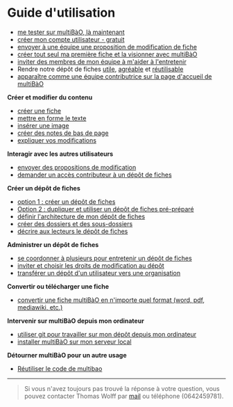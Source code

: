# Guide d'utilisation

* [me tester sur multiBàO, là maintenant](http://multibao.org/#multibao/documentation/tree/master/test)
* [créer mon compte utilisateur - gratuit](http://multibao.org/#multibao/documentation/blob/master/fiches/creer_compte.md)
* [envoyer à une équipe une proposition de modification de fiche](http://www.multibao.org/#multibao/documentation/blob/master/fiches/proposer_modification.md)
* [créer tout seul ma première fiche et la visionner avec multiBàO](http://multibao.org/#multibao/documentation/blob/master/fiches/creer_fiche_multibao.md) 
* [inviter des membres de mon équipe à m'aider à l'entretenir](http://multibao.org/#multibao/documentation/blob/master/fiches/choisir_ses_collaborateurs.md) 
* Rendre notre dépôt de fiches [utile](http://www.multibao.org/#multibao/documentation/blob/master/fiches/fiches_utiles.md), [agréable](http://www.multibao.org/#multibao/documentation/blob/master/fiches/fiches_agreables.md) et [réutilisable](http://www.multibao.org/#multibao/documentation/blob/master/fiches/fiches_reutilisables.md)
* [apparaître comme une équipe contributrice sur la page d'accueil de multiBàO](http://multibao.org/#multibao/documentation/blob/master/fiches/connecter_depot_multibao.md) 

**Créer et modifier du contenu**

* [créer une fiche](http://multibao.org/#multibao/documentation/blob/master/fiches/creer_fiche_multibao.md)
* [mettre en forme le texte](http://multibao.org/#multibao/documentation/blob/master/fiches/mise_forme_texte.md)
* [insérer une image](http://multibao.org/#multibao/documentation/blob/master/fiches/inserer_image.md)
* [créer des notes de bas de page](http://multibao.org/#multibao/documentation/blob/master/fiches/notes_pied_page.md)
* [expliquer vos modifications](http://multibao.org/#multibao/documentation/blob/master/fiches/commenter_modification_ajout.md)

**Interagir avec les autres utilisateurs**

* [envoyer des propositions de modification](http://www.multibao.org/#multibao/documentation/blob/master/fiches/proposer_modification.md)
* [demander un accès contributeur à un dépôt de fiches](http://www.multibao.org/#multibao/documentation/blob/master/fiches/demander_acces_contributeur.md)

**Créer un dépôt de fiches**

* [option 1 : créer un dépôt de fiches](http://multibao.org/#multibao/documentation/blob/master/fiches/creer_depot_fiches.md)
* [Option 2 : dupliquer et utiliser un dépôt de fiches pré-préparé](https://github.com/multibao/modele_de_depot)
* [définir l'architecture de mon dépôt de fiches](http://multibao.org/#multibao/documentation/blob/master/fiches/definir_architecture_depot.md)
* [créer des dossiers et des sous-dossiers](http://multibao.org/#multibao/documentation/blob/master/fiches/creer_dossiers.md)
* [décrire aux lecteurs le dépôt de fiches](http://multibao.org/#multibao/documentation/blob/master/fiches/decrire_depot.md)

**Administrer un dépôt de fiches**

* [se coordonner à plusieurs pour entretenir un dépôt de fiches](http://multibao.org/#multibao/documentation/blob/master/fiches/choisir_ses_collaborateurs.md)
* [inviter et choisir les droits de modification au dépôt](http://multibao.org/#multibao/documentation/blob/master/fiches/gerer_droits_depot.md)
* [transférer un dépôt d'un utilisateur vers une organisation](http://www.multibao.org/#multibao/documentation/blob/master/fiches/transferer_depot.md)

**Convertir ou télécharger une fiche**

* [convertir une fiche multiBàO en n'importe quel format (word, pdf, mediawiki, etc.)](http://www.multibao.org/#multibao/documentation/blob/master/fiches/telecharger_fiche.md)

**Intervenir sur multiBàO depuis mon ordinateur**

* [utiliser git pour travailler sur mon dépôt depuis mon ordinateur](http://rogerdudler.github.io/git-guide/index.fr.html)
* [installer multiBàO sur mon serveur local](https://github.com/multibao/site)

**Détourner multiBàO pour un autre usage**

* [Réutiliser le code de multibao](https://github.com/multibao/site)

---

> Si vous n'avez toujours pas trouvé la réponse à votre question, vous pouvez contacter Thomas Wolff par [mail](mailto:thomas.wolff@cpcoop.fr) ou téléphone (0642459781).
